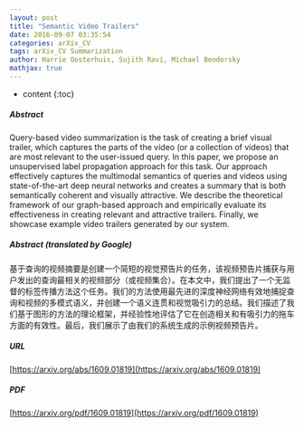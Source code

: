 ```yaml
---
layout: post
title: "Semantic Video Trailers"
date: 2016-09-07 03:35:54
categories: arXiv_CV
tags: arXiv_CV Summarization
author: Harrie Oosterhuis, Sujith Ravi, Michael Bendersky
mathjax: true
---
```


* content
{:toc}

##### Abstract
Query-based video summarization is the task of creating a brief visual trailer, which captures the parts of the video (or a collection of videos) that are most relevant to the user-issued query. In this paper, we propose an unsupervised label propagation approach for this task. Our approach effectively captures the multimodal semantics of queries and videos using state-of-the-art deep neural networks and creates a summary that is both semantically coherent and visually attractive. We describe the theoretical framework of our graph-based approach and empirically evaluate its effectiveness in creating relevant and attractive trailers. Finally, we showcase example video trailers generated by our system.

##### Abstract (translated by Google)
基于查询的视频摘要是创建一个简短的视觉预告片的任务，该视频预告片捕获与用户发出的查询最相关的视频部分（或视频集合）。在本文中，我们提出了一个无监督的标签传播方法这个任务。我们的方法使用最先进的深度神经网络有效地捕捉查询和视频的多模式语义，并创建一个语义连贯和视觉吸引力的总结。我们描述了我们基于图形的方法的理论框架，并经验性地评估了它在创造相关和有吸引力的拖车方面的有效性。最后，我们展示了由我们的系统生成的示例视频预告片。

##### URL
[https://arxiv.org/abs/1609.01819](https://arxiv.org/abs/1609.01819)

##### PDF
[https://arxiv.org/pdf/1609.01819](https://arxiv.org/pdf/1609.01819)


